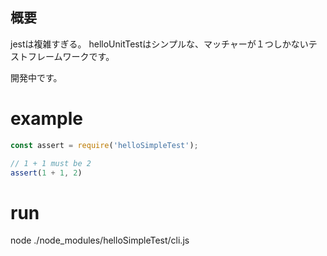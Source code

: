 ## 概要

jestは複雑すぎる。
helloUnitTestはシンプルな、マッチャーが１つしかないテストフレームワークです。

開発中です。

# example

``` js
const assert = require('helloSimpleTest');

// 1 + 1 must be 2
assert(1 + 1, 2)
```

# run
node ./node_modules/helloSimpleTest/cli.js